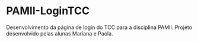 # PAMII-LoginTCC
Desenvolvimento da página de login do TCC para a disciplina PAMII. Projeto desenvolvido pelas alunas Mariana e Paola.

